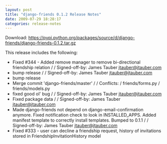 ```yaml
---
layout: post
title: "django-friends 0.1.2 Release Notes"
date: 2009-07-29 18:28:17
categories: release-notes
---
```


Download: <https://pypi.python.org/packages/source/d/django-friends/django-friends-0.1.2.tar.gz>

This release includes the following:

* Fixed #344 - Added remove manager to remove bi-directional friendship relation /  / Signed-off-by: James Tauber <jtauber@jtauber.com>
* bump release /  / Signed-off-by: James Tauber <jtauber@jtauber.com>
* bump release
* Merge commit 'django-friends/master' /  / Conflicts: / 	friends/forms.py / 	friends/models.py
* fixed good ol' bug /  / Signed-off-by: James Tauber <jtauber@jtauber.com>
* Fixed package data /  / Signed-off-by: James Tauber <jtauber@jtauber.com>
* Made django-friends not depend on django-email-confirmation anymore. Fixed notification check to look in INSTALLED_APPS. Added manifest template to correctly install templates. Bumped to 0.1.1 /  / Signed-off-by: James Tauber <jtauber@jtauber.com>
* Fixed #333 - user can decline a friendship request, history of invitations stored in FriendshipInvitationHistory model
